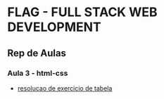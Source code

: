 # FLAG - FULL STACK WEB DEVELOPMENT
## Rep de Aulas
### Aula 3 - html-css

- [resolucao de exercicio de tabela](/html_css/aula3/resolucao_tabela/index.html)


